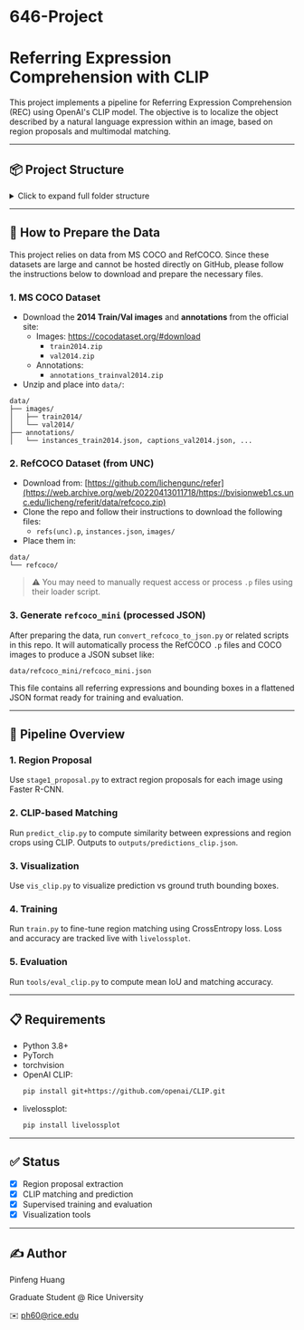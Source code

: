 # 646-Project

# Referring Expression Comprehension with CLIP

This project implements a pipeline for Referring Expression Comprehension (REC) using OpenAI's CLIP model. The objective is to localize the object described by a natural language expression within an image, based on region proposals and multimodal matching.

---

## 📦 Project Structure

<details>
<summary>Click to expand full folder structure</summary>

```
646_project/
├── data/
│   ├── annotations/                  # From MS COCO annotations zip
│   ├── images/                       # COCO images: train2014/, val2014/
│   ├── refcoco/                      # Raw RefCOCO dataset (from UNC website)
│   └── refcoco_mini/                 # Processed JSON from our code (not downloadable)
│
├── outputs/                          # Saved proposals, predictions, and visualizations
│   ├── proposals.json                # Region proposals from Faster R-CNN
│   ├── regions/                      # Region crops per image
│   ├── predictions_clip.json         # CLIP matching results
│   ├── vis_clip/                     # Visualization output
│
├── models/
│   └── clip_matcher.py               # CLIP-based model wrapper
│
├── utils/
│   ├── datasets.py                   # Dataset for prediction
│   ├── train_dataset.py              # Dataset for supervised training
│   └── vis.py                        # Visualization helper
│
├── tools/
│   └── eval_clip.py                  # Evaluation script
│
├── stage1_proposal.py                # Generate region proposals and save crops
├── predict_clip.py                   # Run CLIP-based matching and save results
├── vis_clip.py                       # Visualize predicted vs GT boxes
├── train.py                          # Train the CLIP matching model
└── README.md                         # This file
```

</details>

---

## 🔧 How to Prepare the Data

This project relies on data from MS COCO and RefCOCO. Since these datasets are large and cannot be hosted directly on GitHub, please follow the instructions below to download and prepare the necessary files.

### 1. MS COCO Dataset
- Download the **2014 Train/Val images** and **annotations** from the official site:
  - Images: https://cocodataset.org/#download
    - `train2014.zip`
    - `val2014.zip`
  - Annotations:
    - `annotations_trainval2014.zip`
- Unzip and place into `data/`:

```
data/
├── images/
│   ├── train2014/
│   └── val2014/
├── annotations/
│   └── instances_train2014.json, captions_val2014.json, ...
```

### 2. RefCOCO Dataset (from UNC)
- Download from: [https://github.com/lichengunc/refer](https://web.archive.org/web/20220413011718/https://bvisionweb1.cs.unc.edu/licheng/referit/data/refcoco.zip)
- Clone the repo and follow their instructions to download the following files:
  - `refs(unc).p`, `instances.json`, `images/`
- Place them in:
```
data/
└── refcoco/
```

> ⚠️ You may need to manually request access or process `.p` files using their loader script.

### 3. Generate `refcoco_mini` (processed JSON)
After preparing the data, run `convert_refcoco_to_json.py` or related scripts in this repo. It will automatically process the RefCOCO `.p` files and COCO images to produce a JSON subset like:
```
data/refcoco_mini/refcoco_mini.json
```
This file contains all referring expressions and bounding boxes in a flattened JSON format ready for training and evaluation.

---

## 🔁 Pipeline Overview

### 1. Region Proposal
Use `stage1_proposal.py` to extract region proposals for each image using Faster R-CNN.

### 2. CLIP-based Matching
Run `predict_clip.py` to compute similarity between expressions and region crops using CLIP. Outputs to `outputs/predictions_clip.json`.

### 3. Visualization
Use `vis_clip.py` to visualize prediction vs ground truth bounding boxes.

### 4. Training
Run `train.py` to fine-tune region matching using CrossEntropy loss. Loss and accuracy are tracked live with `livelossplot`.

### 5. Evaluation
Run `tools/eval_clip.py` to compute mean IoU and matching accuracy.

---

## 📋 Requirements

- Python 3.8+
- PyTorch
- torchvision
- OpenAI CLIP:
  ```bash
  pip install git+https://github.com/openai/CLIP.git
  ```
- livelossplot:
  ```bash
  pip install livelossplot
  ```

---

## ✅ Status
- [x] Region proposal extraction
- [x] CLIP matching and prediction
- [x] Supervised training and evaluation
- [x] Visualization tools

---

## ✍️ Author
Pinfeng Huang 

Graduate Student @ Rice University  

✉️ ph60@rice.edu

